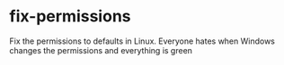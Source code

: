 # fix-permissions
Fix the permissions to defaults in Linux. Everyone hates when Windows changes the permissions and everything is green
